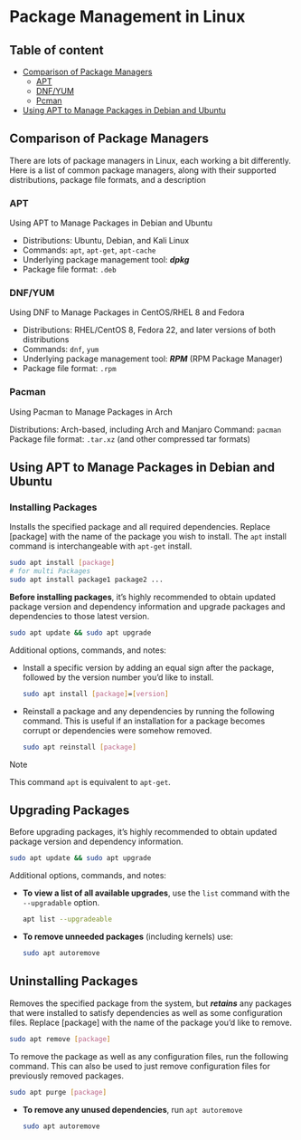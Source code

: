 # Package Management in Linux

## Table of content

* [Comparison of Package Managers](#A)
    * [APT](#Aa)
    * [DNF/YUM](#Ab)
    * [Pcman](#Ac)
* [Using APT to Manage Packages in Debian and Ubuntu](#B)

## Comparison of Package Managers <a id="A"></a>

There are lots of package managers in Linux, each working a bit differently. Here is a list of common package managers, along with their supported distributions, package file formats, and a description

### APT <a id="Aa"></a>

Using APT to Manage Packages in Debian and Ubuntu

* Distributions: Ubuntu, Debian, and Kali Linux
* Commands: `apt`, `apt-get`, `apt-cache`
* Underlying package management tool: **_dpkg_**
* Package file format: `.deb`

### DNF/YUM <a id="Ab"></a>

Using DNF to Manage Packages in CentOS/RHEL 8 and Fedora

* Distributions: RHEL/CentOS 8, Fedora 22, and later versions of both distributions
* Commands: `dnf`, `yum`
* Underlying package management tool: **_RPM_** (RPM Package Manager)
* Package file format: `.rpm`

### Pacman <a id="Ac"></a>

Using Pacman to Manage Packages in Arch

Distributions: Arch-based, including Arch and Manjaro
Command: `pacman`
Package file format: `.tar.xz` (and other compressed tar formats)

## Using APT to Manage Packages in Debian and Ubuntu <a id="B"></a>

### Installing Packages

Installs the specified package and all required dependencies. Replace [package] with the name of the package you wish to install. The `apt` install command is interchangeable with `apt-get` install.

```bash
sudo apt install [package]
# for multi Packages
sudo apt install package1 package2 ...
```

**Before installing packages**, it’s highly recommended to obtain updated package version and dependency information and upgrade packages and dependencies to those latest version.

```bash
sudo apt update && sudo apt upgrade
```

Additional options, commands, and notes:

* Install a specific version by adding an equal sign after the package, followed by the version number you’d like to install.

    ```bash
    sudo apt install [package]=[version]
    ```
* Reinstall a package and any dependencies by running the following command. This is useful if an installation for a package becomes corrupt or dependencies were somehow removed.

    ```bash
    sudo apt reinstall [package]
    ```

> [!NOTE]  
> This command `apt` is equivalent to `apt-get`.

## Upgrading Packages

Before upgrading packages, it’s highly recommended to obtain updated package version and dependency information.

```bash
sudo apt update && sudo apt upgrade
```

Additional options, commands, and notes:

* **To view a list of all available upgrades**, use the `list` command with the `--upgradable` option.

    ```bash
    apt list --upgradeable
    ```

* **To remove unneeded packages** (including kernels) use:

    ```bash
    sudo apt autoremove
    ```

## Uninstalling Packages

Removes the specified package from the system, but ***retains*** any packages that were installed to satisfy dependencies as well as some configuration files. Replace [package] with the name of the package you’d like to remove.

```bash
sudo apt remove [package]
```

To remove the package as well as any configuration files, run the following command. This can also be used to just remove configuration files for previously removed packages.

```bash
sudo apt purge [package]
```

* **To remove any unused dependencies**, run `apt autoremove`

    ```bash
    sudo apt autoremove
    ```
